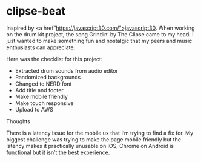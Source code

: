 # clipse-beat
Inspired by <a href”https://javascript30.com/”>javascript30</a>. When working on the drum kit project, the song Grindin’ by The Clipse came to my head. I just wanted to make something fun and nostalgic that my peers and music enthusiasts can appreciate.

Here was the checklist for this project: 

- Extracted drum sounds from audio editor
- Randomized backgrounds
- Changed to NERD font
- Add title and footer
- Make mobile friendly
- Make touch responsive
- Upload to AWS

Thoughts

There is a latency issue for the mobile ux that I’m trying to find a fix for. My biggest challenge was trying to make the page mobile friendly but the latency makes it practically unusable on iOS, Chrome on Android is functional but it isn’t the best experience.
